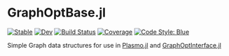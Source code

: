 # GraphOptBase.jl

[![Stable](https://img.shields.io/badge/docs-stable-blue.svg)](https://jalving.github.io/GraphOptBase.jl/stable/)
[![Dev](https://img.shields.io/badge/docs-dev-blue.svg)](https://jalving.github.io/GraphOptBase.jl/dev/)
[![Build Status](https://github.com/jalving/GraphOptBase.jl/actions/workflows/CI.yml/badge.svg?branch=main)](https://github.com/jalving/GraphOptBase.jl/actions/workflows/CI.yml?query=branch%3Amain)
[![Coverage](https://codecov.io/gh/jalving/GraphOptBase.jl/branch/main/graph/badge.svg)](https://codecov.io/gh/jalving/GraphOptBase.jl)
[![Code Style: Blue](https://img.shields.io/badge/code%20style-blue-4495d1.svg)](https://github.com/invenia/BlueStyle)

Simple Graph data structures for use in [Plasmo.jl](https://github.com/plasmo-dev/Plasmo.jl) and [GraphOptInterface.jl](https://github.com/plasmo-dev/GraphOptInterface.jl)